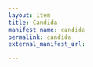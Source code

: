 ```yaml
---
layout: item
title: Candida
manifest_name: candida
permalink: candida
external_manifest_url: 

---
```

<!-- Add an essay or interpretive material below this line,
using HTML or markdown.  Do not modify this file above this line -->
